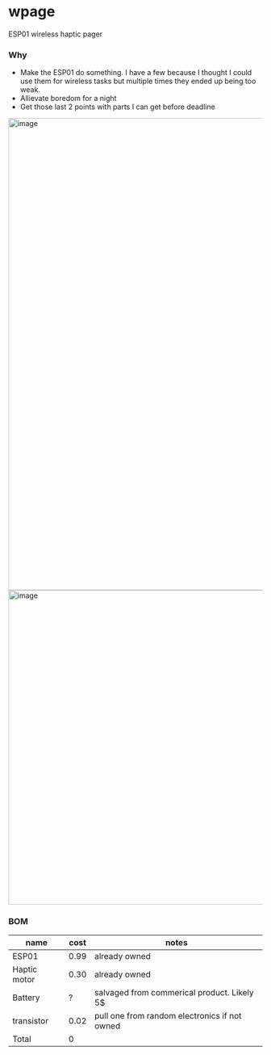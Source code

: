 # wpage
ESP01 wireless haptic pager
### Why
- Make the ESP01 do something. I have a few because I thought I could use them for wireless tasks but multiple times they ended up being too weak.
- Allievate boredom for a night
- Get those last 2 points with parts I can get before deadline

<img width="1734" height="935" alt="image" src="https://github.com/user-attachments/assets/f9c90f2a-f53a-4ddd-8c9a-f3819176edf7" />
<img width="786" height="623" alt="image" src="https://github.com/user-attachments/assets/5f9a7eea-531d-450c-90a1-e415d1a89058" />

### BOM
|name        |cost|notes                                        |
|------------|----|---------------------------------------------|
|ESP01       |0.99|already owned                                |
|Haptic motor|0.30|already owned                                |
|Battery     |?   |salvaged from commerical product. Likely 5$  |
|transistor  |0.02|pull one from random electronics if not owned|
|Total       |0   |                                             |
